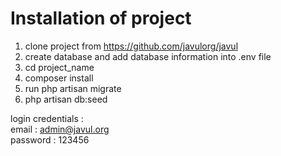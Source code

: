 # Installation of project
 1) clone project from https://github.com/javulorg/javul <br/>
 2) create database and add database information into .env file <br/>
 3) cd project_name <br/>
 4) composer install <br/>
 5) run php artisan migrate <br/>
 6) php artisan db:seed <br/> 


login credentials : <br/>
email : admin@javul.org<br/>
password : 123456 <br/>
